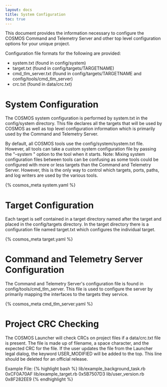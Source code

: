 ```yaml
---
layout: docs
title: System Configuration
toc: true
---
```


This document provides the information necessary to configure the COSMOS Command and Telemetry Server and other top level configuration options for your unique project.

Configuration file formats for the following are provided:

- system.txt (found in config/system)
- target.txt (found in config/targets/TARGETNAME)
- cmd_tlm_server.txt (found in config/targets/TARGETNAME and config/tools/cmd_tlm_server)
- crc.txt (found in data/crc.txt)

# System Configuration

The COSMOS system configuration is performed by system.txt in the config/system directory. This file declares all the targets that will be used by COSMOS as well as top level configuration information which is primarily used by the Command and Telemetry Server.

By default, all COSMOS tools use the config/system/system.txt file. However, all tools can take a custom system configuration file by passing the "–system <filename>" option to the tool when it starts. Note: Mixing system configuration files between tools can be confusing as some tools could be configured with more or less targets than the Command and Telemetry Server. However, this is the only way to control which targets, ports, paths, and log writers are used by the various tools.

{% cosmos_meta system.yaml %}

# Target Configuration

Each target is self contained in a target directory named after the target and placed in the config/targets directory. In the target directory there is a configuration file named target.txt which configures the individual target.

{% cosmos_meta target.yaml %}

# Command and Telemetry Server Configuration

The Command and Telemetry Server's configuration file is found in config/tools/cmd_tlm_server. This file is used to configure the server by primarily mapping the interfaces to the targets they service.

{% cosmos_meta cmd_tlm_server.yaml %}

# Project CRC Checking

The COSMOS Launcher will check CRCs on project files if a data/crc.txt file is present. The file is made up of filename, a space character, and the expected CRC for the file. If the user updates the file from the Launcher legal dialog, the keyword USER_MODIFIED will be added to the top. This line should be deleted for an official release.

Example File:
{% highlight bash %}
lib/example_background_task.rb 0xCF0A70AF
lib/example_target.rb 0x5B7507D3
lib/user_version.rb 0x8F282EE9
{% endhighlight %}
